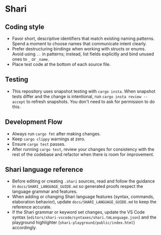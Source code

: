 # Shari

## Coding style

- Favor short, descriptive identifiers that match existing naming patterns. Spend a moment to choose names that communicate intent clearly.
- Prefer destructuring bindings when working with structs or enums. Avoid using `..` in patterns; instead, list fields explicitly and bind unused ones to `_` or `_name`.
- Place test code at the bottom of each source file.

## Testing

- This repository uses snapshot testing with `cargo insta`. When snapshot tests differ and the change is intentional, run `cargo insta review --accept` to refresh snapshots. You don't need to ask for permission to do this.

## Development Flow

- Always run `cargo fmt` after making changes.
- Keep `cargo clippy` warnings at zero.
- Ensure `cargo test` passes.
- After running `cargo test`, review your changes for consistency with the rest of the codebase and refactor when there is room for improvement.

## Shari language reference

- Before editing or creating `.shari` sources, read and follow the guidance in `docs/SHARI_LANGUAGE_GUIDE.md` so generated proofs respect the language grammar and features.
- When adding or changing Shari language features (syntax, commands, elaboration behavior), update `docs/SHARI_LANGUAGE_GUIDE.md` to keep the reference accurate.
- If the Shari grammar or keyword set changes, update the VS Code syntax (`editors/shari-vscode/syntaxes/shari.tmLanguage.json`) and the playground highlighter (`shari-playground/public/index.html`) accordingly.
